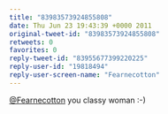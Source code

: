 ```yaml
---
title: "83983573924855808"
date: Thu Jun 23 19:43:39 +0000 2011
original-tweet-id: "83983573924855808"
retweets: 0
favorites: 0
reply-tweet-id: "83955677399220225"
reply-user-id: "19818494"
reply-user-screen-name: "Fearnecotton"
---
```

<a href="https://twitter.com/Fearnecotton">@Fearnecotton</a> you classy woman :-)
